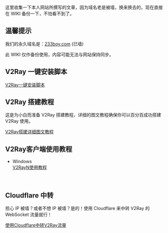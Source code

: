 <div class="post-content">
<p>这里收集一下本人网站所撰写的文章，因为域名老是被墙，换来换去的，现在直接在 WIKI 备份一下，不怕看不到了。</p>

<h2 id="温馨提示">温馨提示</h2>

<p>我们的永久域名是：<a href="https://233boy.com" rel="nofollow" target="_blank">233boy.com</a> (已墙)</p>

<p>此 WIKI 仅作备份使用，内容可能无法与网站保持同步。</p>

<h2 id="v2ray-一键安装脚本">V2Ray 一键安装脚本</h2>

<p><a href="https://github.com/233boy/v2ray/wiki/V2Ray%E4%B8%80%E9%94%AE%E5%AE%89%E8%A3%85%E8%84%9A%E6%9C%AC" rel="nofollow" target="_blank">V2Ray一键安装脚本</a></p>

<h2 id="v2ray-搭建教程">V2Ray 搭建教程</h2>

<p>这是为小白而准备 V2Ray 搭建教程，详细的图文教程确保你可以百分百成功搭建 V2Ray 使用。</p>

<p><a href="https://github.com/233boy/v2ray/wiki/V2Ray%E6%90%AD%E5%BB%BA%E8%AF%A6%E7%BB%86%E5%9B%BE%E6%96%87%E6%95%99%E7%A8%8B" rel="nofollow" target="_blank">V2Ray搭建详细图文教程</a></p>

<h2 id="v2ray客户端使用教程">V2Ray客户端使用教程</h2>

<ul>
<li>Windows<br />
<a href="https://github.com/233boy/v2ray/wiki/V2RayN%E4%BD%BF%E7%94%A8%E6%95%99%E7%A8%8B" rel="nofollow" target="_blank">V2RayN使用教程</a><br />
<br />
<br /></li>
</ul>

<h2 id="cloudflare-中转">Cloudflare 中转</h2>

<p>担心 IP 被墙？或者不想 IP 被墙？是的！使用 Cloudflare 来中转 V2Ray 的 WebSocket 流量就行！</p>

<p><a href="https://github.com/233boy/v2ray/wiki/%E4%BD%BF%E7%94%A8Cloudflare%E4%B8%AD%E8%BD%ACV2Ray%E6%B5%81%E9%87%8F" rel="nofollow" target="_blank">使用Cloudflare中转V2Ray流量</a></p>

<p><img src="https://affpass.com/ga?ga=v2ray&amp;dt=github.wiki.home&amp;dr=&amp;ul=zh-CN&amp;sd=24-bit&amp;sr=&amp;vp=&amp;z=0&amp;dl=/github/home" alt="" /></p>
</div>